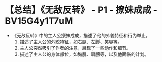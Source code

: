# 【总结】《无敌反转》 - P1 - 撩妹成成 - BV15G4y1T7uM

-   《无敌反转》中的主人公撩妹成成，描述了他的外貌特征和行为举止。
    1.  描述了主人公的外貌特征，如右腿、左脚、笑容等。
    2.  主人公突然吸引了作者的注意，展现了一些动作和细节。
    3.  描述了主人公的身体部位，如胸肌、肩膀等，以及他面临的计划。